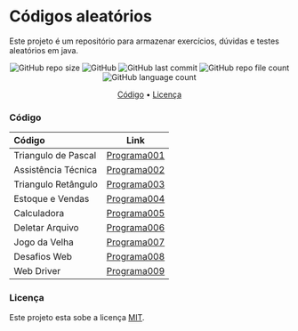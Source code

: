 # Códigos aleatórios

Este projeto é um repositório para armazenar exercícios, dúvidas e testes aleatórios em java.

<p align="center">
  <img alt="GitHub repo size" src="https://img.shields.io/github/repo-size/gpd38/curiosidadeProgramasAleatorios?color=blue">
  <img alt="GitHub" src="https://img.shields.io/github/license/gpd38/curiosidadeProgramasAleatorios?color=red">
  <img alt="GitHub last commit" src="https://img.shields.io/github/last-commit/gpd38/curiosidadeProgramasAleatorios?color=green">
  <img alt="GitHub repo file count" src="https://img.shields.io/github/directory-file-count/gpd38/curiosidadeProgramasAleatorios?color=orange">
  <img alt="GitHub language count" src="https://img.shields.io/github/languages/count/gpd38/curiosidadeProgramasAleatorios?color=pink">
</p>

<p align="center">
	<a href="#Código">Código</a> •
	<a href="#Licença">Licença</a>
</p>

### Código

|Código             |Link                                |
|:------------------|------------------------------------|
|Triangulo de Pascal|[Programa001](https://github.com/gpd38/curiosidadeCodigosAleatorios/tree/main/codigosAleatorios/src/main/java/trianguloPascal)|
|Assistência Técnica|[Programa002](https://github.com/gpd38/curiosidadeCodigosAleatorios/tree/main/codigosAleatorios/src/main/java/assistenciaTecnica)
|Triangulo Retângulo|[Programa003](https://github.com/gpd38/curiosidadeCodigosAleatorios/tree/main/codigosAleatorios/src/main/java/tiposTriangulo)|
|Estoque e Vendas|[Programa004](https://github.com/gpd38/curiosidadeCodigosAleatorios/tree/main/codigosAleatorios/src/main/java/estoqueVendas)|
|Calculadora|[Programa005]()|
|Deletar Arquivo|[Programa006]()|
|Jogo da Velha|[Programa007]()|
|Desafios Web|[Programa008]()|
|Web Driver|[Programa009]()|
 
### Licença

Este projeto esta sobe a licença [MIT](./LICENSE).
